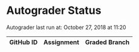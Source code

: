 # Autograder Status
Autograder last run at: October 27, 2018 at 11:20

| GitHub ID | Assignment | Graded Branch |
|-----------|------------|---------------|
